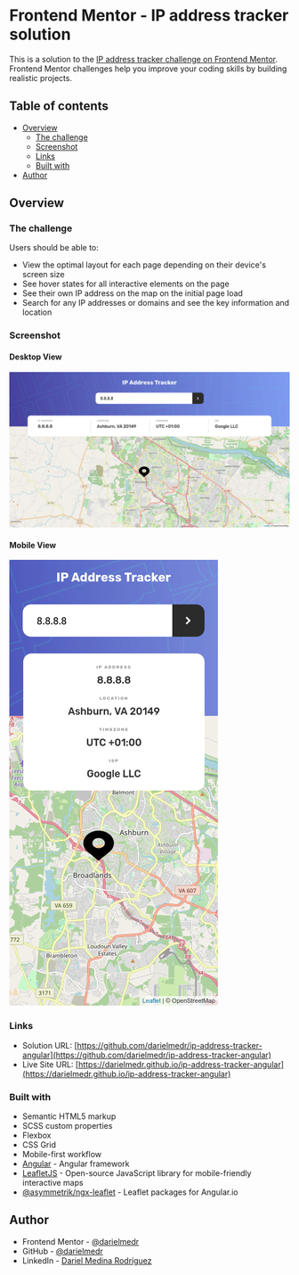 # Frontend Mentor - IP address tracker solution

This is a solution to the [IP address tracker challenge on Frontend Mentor](https://www.frontendmentor.io/challenges/ip-address-tracker-I8-0yYAH0). Frontend Mentor challenges help you improve your coding skills by building realistic projects.

## Table of contents

- [Overview](#overview)
  - [The challenge](#the-challenge)
  - [Screenshot](#screenshot)
  - [Links](#links)
  - [Built with](#built-with)
- [Author](#author)

## Overview

### The challenge

Users should be able to:

- View the optimal layout for each page depending on their device's screen size
- See hover states for all interactive elements on the page
- See their own IP address on the map on the initial page load
- Search for any IP addresses or domains and see the key information and location

### Screenshot

#### Desktop View

![](./src/assets/result-screenshots/desktop-1440px.png)

#### Mobile View

![](./src/assets/result-screenshots/mobile-375px.png)

### Links

- Solution URL: [https://github.com/darielmedr/ip-address-tracker-angular](https://github.com/darielmedr/ip-address-tracker-angular)
- Live Site URL: [https://darielmedr.github.io/ip-address-tracker-angular](https://darielmedr.github.io/ip-address-tracker-angular)

### Built with

- Semantic HTML5 markup
- SCSS custom properties
- Flexbox
- CSS Grid
- Mobile-first workflow
- [Angular](https://angular.io/) - Angular framework
- [LeafletJS](https://leafletjs.com/) - Open-source JavaScript library for mobile-friendly interactive maps
- [@asymmetrik/ngx-leaflet](https://www.npmjs.com/package/@asymmetrik/ngx-leaflet) - Leaflet packages for Angular.io

## Author

- Frontend Mentor - [@darielmedr](https://www.frontendmentor.io/profile/darielmedr)
- GitHub - [@darielmedr](https://github.com/darielmedr)
- LinkedIn - [Dariel Medina Rodríguez](https://www.linkedin.com/in/darielmedr)
